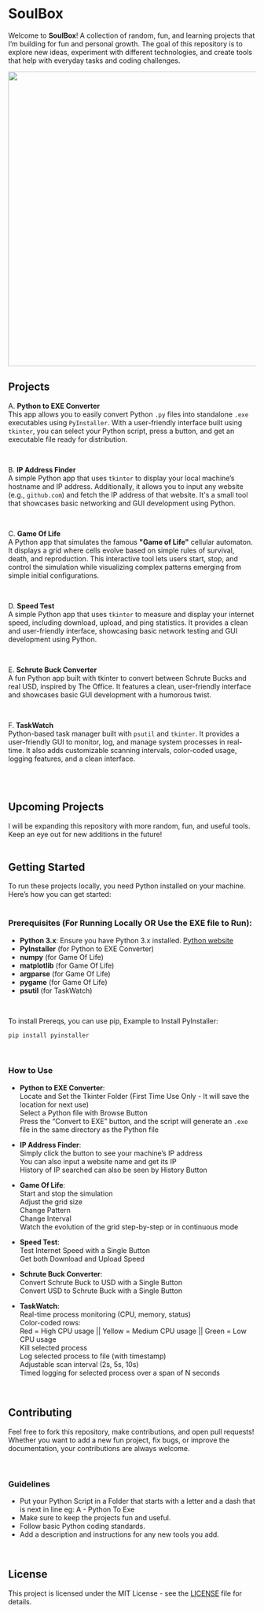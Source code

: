 # SoulBox

Welcome to **SoulBox**! A collection of random, fun, and learning projects that I’m building for fun and personal growth. The goal of this repository is to explore new ideas, experiment with different technologies, and create tools that help with everyday tasks and coding challenges.

<img
src="https://media0.giphy.com/media/v1.Y2lkPTc5MGI3NjExNWMzMmFocGNjYXdqbndhcnlqdWx0YmhjdnlsZ2M1cDlnbDVsYzE2aiZlcD12MV9pbnRlcm5hbF9naWZfYnlfaWQmY3Q9Zw/Rlqzt1kP5459lJi6oi/giphy.gif" height="600" />


## Projects

A. **Python to EXE Converter**  
   This app allows you to easily convert Python `.py` files into standalone `.exe` executables using `PyInstaller`. With a user-friendly interface built using `tkinter`, you can select your Python script, press a button, and get an executable file ready for distribution.

   <br>

B. **IP Address Finder**  
   A simple Python app that uses `tkinter` to display your local machine’s hostname and IP address. Additionally, it allows you to input any website (e.g., `github.com`) and fetch the IP address of that website. It's a small tool that showcases basic networking and GUI development using Python. 

   <br>

C. **Game Of Life**  
   A Python app that simulates the famous **"Game of Life"** cellular automaton. It displays a grid where cells evolve based on simple rules of survival, death, and reproduction. This interactive tool lets users start, stop, and control the simulation while visualizing complex patterns emerging from simple initial configurations.

   <br>

D. **Speed Test**  
   A simple Python app that uses `tkinter` to measure and display your internet speed, including download, upload, and ping statistics. It provides a clean and user-friendly interface, showcasing basic network testing and GUI development using Python.
   
   <br>

E. **Schrute Buck Converter**  
   A fun Python app built with tkinter to convert between Schrute Bucks and real USD, inspired by The Office. It features a clean, user-friendly interface and showcases basic GUI development with a humorous twist.
   
   <br>

F. **TaskWatch**  
    Python-based task manager built with `psutil` and `tkinter`. It provides a user-friendly GUI to monitor, log, and manage system processes in real-time.
    It also adds customizable scanning intervals, color-coded usage, logging features, and a clean interface.

   
   
   <br><br>

## Upcoming Projects

I will be expanding this repository with more random, fun, and useful tools. Keep an eye out for new additions in the future! <br><br>

## Getting Started

To run these projects locally, you need Python installed on your machine. Here’s how you can get started: <br><br>

### Prerequisites (For Running Locally OR Use the EXE file to Run):

- **Python 3.x**: Ensure you have Python 3.x installed. [Python website](https://www.python.org/downloads/)
- **PyInstaller** (for Python to EXE Converter)
- **numpy**       (for Game Of Life)
- **matplotlib**  (for Game Of Life)
- **argparse**    (for Game Of Life)
- **pygame**      (for Game Of Life)
- **psutil**   (for TaskWatch)


<br>

  To install Prereqs, you can use pip, Example to Install PyInstaller:
  ```bash
  pip install pyinstaller
  ```

<br>

### How to Use

- **Python to EXE Converter**: <br>
  Locate and Set the Tkinter Folder (First Time Use Only - It will save the location for next use) <br>
  Select a Python file with Browse Button <br>
  Press the “Convert to EXE” button, and the script will generate an `.exe` file in the same directory as the Python file <br>

- **IP Address Finder**: <br>
  Simply click the button to see your machine’s IP address <br>
  You can also input a website name and get its IP <br>
  History of IP searched can also be seen by History Button <br>
  
- **Game Of Life**: <br>
  Start and stop the simulation <br>
  Adjust the grid size <br>
  Change Pattern <br>
  Change Interval <br>
  Watch the evolution of the grid step-by-step or in continuous mode <br>

- **Speed Test**: <br>
  Test Internet Speed with a Single Button <br>
  Get both Download and Upload Speed <br>

- **Schrute Buck Converter**: <br>
  Convert Schrute Buck to USD with a Single Button <br>
  Convert USD to Schrute Buck with a Single Button <br>

- **TaskWatch**: <br>
  Real-time process monitoring (CPU, memory, status) <br>
  Color-coded rows: <br>
  Red = High CPU usage || Yellow = Medium CPU usage || Green = Low CPU usage <br>
  Kill selected process <br>
  Log selected process to file (with timestamp) <br>
  Adjustable scan interval (2s, 5s, 10s) <br>
  Timed logging for selected process over a span of N seconds <br>


  <br>

## Contributing

Feel free to fork this repository, make contributions, and open pull requests! Whether you want to add a new fun project, fix bugs, or improve the documentation, your contributions are always welcome.

<br>

### Guidelines
- Put your Python Script in a Folder that starts with a letter and a dash that is next in line eg: A - Python To Exe
- Make sure to keep the projects fun and useful.
- Follow basic Python coding standards.
- Add a description and instructions for any new tools you add.

<br>

## License

This project is licensed under the MIT License - see the [LICENSE](LICENSE) file for details.
